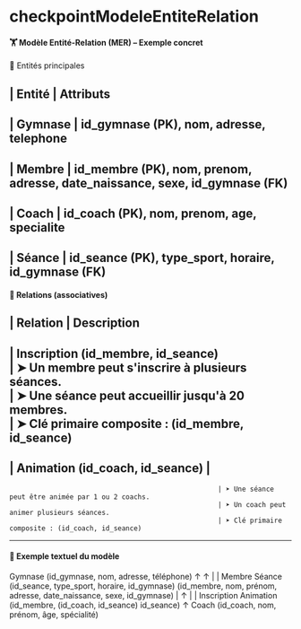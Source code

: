 # checkpointModeleEntiteRelation

#### 🏋️ Modèle Entité-Relation (MER) – Exemple concret

 🔹 Entités principales

| Entité	                       |    Attributs
---------------------------------------------------------------------------------------------------------------------
|  Gymnase	                       |    id_gymnase (PK), nom, adresse, telephone
---------------------------------------------------------------------------------------------------------------------
|  Membre	                       |    id_membre (PK), nom, prenom, adresse, date_naissance, sexe, id_gymnase (FK)
---------------------------------------------------------------------------------------------------------------------
|  Coach	                       |    id_coach (PK), nom, prenom, age, specialite
---------------------------------------------------------------------------------------------------------------------
|  Séance	                       |    id_seance (PK), type_sport, horaire, id_gymnase (FK)
---------------------------------------------------------------------------------------------------------------------


#### 🔹 Relations (associatives)
| Relation	                                            | Description
---------------------------------------------------------------------------------------------------------------------

| Inscription (id_membre, id_seance)	
                                                        | ➤ Un membre peut s'inscrire à plusieurs séances.	
                                                        | ➤ Une séance peut accueillir jusqu'à 20 membres.	
                                                        | ➤ Clé primaire composite : (id_membre, id_seance)	
---------------------------------------------------------------------------------------------------------------------

| Animation (id_coach, id_seance) |
---------------------------------------------------------------------------------------------------------------------
                                                        | ➤ Une séance peut être animée par 1 ou 2 coachs.
                                                        | ➤ Un coach peut animer plusieurs séances.
                                                        | ➤ Clé primaire composite : (id_coach, id_seance)
---------------------------------------------------------------------------------------------------------------------


#### 📘 Exemple textuel du modèle

Gymnase (id_gymnase, nom, adresse, téléphone)
    ↑              ↑
    |              |
Membre           Séance (id_seance, type_sport, horaire, id_gymnase)
(id_membre, nom, prénom, adresse, date_naissance, sexe, id_gymnase)
    |              ↑
    |              |
Inscription      Animation
(id_membre,      (id_coach,
 id_seance)       id_seance)
    ↑
Coach (id_coach, nom, prénom, âge, spécialité)

